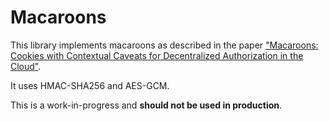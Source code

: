 # Macaroons

This library implements macaroons as described in the paper
["Macaroons: Cookies with Contextual Caveats for Decentralized Authorization in the Cloud"](https://research.google/pubs/pub41892/).

It uses HMAC-SHA256 and AES-GCM.

This is a work-in-progress and **should not be used in production**.
